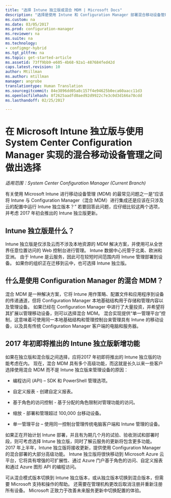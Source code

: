 ```yaml
---
title: "选择 Intune 独立版或混合 MDM | Microsoft Docs"
description: "选择是使用 Intune 和 Configuration Manager 部署混合移动设备管理还是运行 Intune 独立版。"
ms.custom: na
ms.date: 03/05/2017
ms.prod: configuration-manager
ms.reviewer: na
ms.suite: na
ms.technology:
- configmgr-hybrid
ms.tgt_pltfrm: na
ms.topic: get-started-article
ms.assetid: 73ff9bb9-e605-4b68-92a1-487684fed42d
caps.latest.revision: 10
author: Mtillman
ms.author: mtillman
manager: angrobe
translationtype: Human Translation
ms.sourcegitcommit: 84e3896dd05a8c157f4e94625b0eca60aacc11d3
ms.openlocfilehash: 8f2625aadfd0aed92d9922c7e3c0d3d166a78cdd
ms.lasthandoff: 02/25/2017

---
```

# <a name="choose-between-microsoft-intune-standalone-and-hybrid-mobile-device-management-with-system-center-configuration-manager"></a>在 Microsoft Intune 独立版与使用 System Center Configuration Manager 实现的混合移动设备管理之间做出选择

*适用范围：System Center Configuration Manager (Current Branch)*

有关使用 Microsoft Intune 进行移动设备管理 (MDM) 的最常见问题之一是“应该将 Intune 与 Configuration Manager（混合 MDM）进行集成还是应该在只涉及云的配置中运行 Intune 独立版本？” 若要回答此问题，应仔细比较这两个选项，并考虑 2017 年初会推出的 Intune 独立版更新。

## <a name="what-is-intune-standalone"></a>Intune 独立版是什么？

Intune 独立版是仅涉及云而不涉及本地资源的 MDM 解决方案，并使用可从全世界任意位置访问的 Web 控制台进行管理。 Intune 数据中心托管于北美、欧洲和亚洲。 由于 Intune 是云服务，因此可在较短时间范围内将 Intune 管理部署到设备。 如果你的组织正在迁移到云中，也可选择 Intune 独立版。

## <a name="what-is-hybrid-mdm-with-configuration-manager"></a>什么是使用 Configuration Manager 的混合 MDM？

混合 MDM 是一种解决方案，它将 Intune 用作策略、配置文件和应用程序到设备的传递通道，但将 Configuration Manager 本地基础结构用于存储和管理内容以及管理设备。 如果已经在 Configuration Manager 中进行了大量投资，并希望将其扩展以管理移动设备，则可以选择混合 MDM。 混合实现提供“单一管理平台”控制，这意味着可使用同一本地基础结构和管理控制台来管理具有 Intune 的移动设备，以及具有传统 Configuration Manager 客户端的电脑和服务器。

## <a name="whats-coming-to-intune-standalone-in-early-2017"></a>2017 年初即将推出的 Intune 独立版新增功能

如果在独立版和混合版之间选择，应将2017 年初即将推出的 Intune 独立版的功能考虑在内。 现在，混合 MDM 具有多个高级功能，而这就是长久以来一些客户选择使用混合 MDM 而不是 Intune 独立版来管理设备的原因：

-   编程访问 (API) – SDK 和 PowerShell 管理选项。

-   自定义报表 - 创建自定义报表。

-   基于角色的访问控制 - 基于分配的角色限制对管理功能的访问。

-   缩放 - 部署和管理超过 100,000 台移动设备。

-   单一管理平台 – 使用同一控制台管理传统电脑客户端和 Intune 管理的设备。

如果正在开始计划 Intune 部署，并且有为期几个月的试验、验收测试和部署时段，则可考虑选择 Intune 独立版，同时了解云服务的更新将包含更多功能。 2017 年上半年，Intune 独立版将接收更新，提供使用 Configuration Manager 的混合部署的大部分高级功能。 Intune 独立版将很快移动到 Microsoft Azure 云平台，它将具有增强的可扩展性、通过 Azure 门户基于角色的访问、自定义报表和通过 Azure 图形 API 的编程访问。

可从混合模式版本切换到 Intune 独立版本，或从独立版本切换到混合版本，但需要 Microsoft 支持和操作的帮助。 还需要在管理机构更改后取消注册并重新注册所有设备。  Microsoft 正致力于改善未来服务更新中切换配置的体验。

